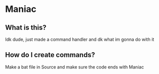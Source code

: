 # Maniac


## What is this?
Idk dude, just made a command handler and dk what im gonna do with it


## How do I create commands?
Make a bat file in Source and make sure the code ends with Maniac
